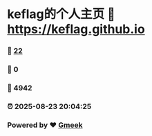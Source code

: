 # keflag的个人主页 :link: https://keflag.github.io 
### :page_facing_up: [22](https://keflag.github.io/tag.html) 
### :speech_balloon: 0 
### :hibiscus: 4942 
### :alarm_clock: 2025-08-23 20:04:25 
### Powered by :heart: [Gmeek](https://github.com/Meekdai/Gmeek)
